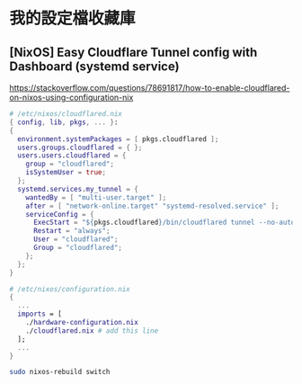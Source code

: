 # 我的設定檔收藏庫
## \[NixOS\] Easy Cloudflare Tunnel config with Dashboard (systemd service)
https://stackoverflow.com/questions/78691817/how-to-enable-cloudflared-on-nixos-using-configuration-nix

```nix
# /etc/nixos/cloudflared.nix
{ config, lib, pkgs, ... }:
{
  environment.systemPackages = [ pkgs.cloudflared ];
  users.groups.cloudflared = { };
  users.users.cloudflared = {
    group = "cloudflared";
    isSystemUser = true;
  };
  systemd.services.my_tunnel = {
    wantedBy = [ "multi-user.target" ];
    after = [ "network-online.target" "systemd-resolved.service" ];
    serviceConfig = {
      ExecStart = "${pkgs.cloudflared}/bin/cloudflared tunnel --no-autoupdate run --token=<myToken>";
      Restart = "always";
      User = "cloudflared";
      Group = "cloudflared";
    };
  };
}
```

```nix
# /etc/nixos/configuration.nix
{
  ...
  imports = [ 
    ./hardware-configuration.nix
    ./cloudflared.nix # add this line
  ];
  ...
}
```

```sh
sudo nixos-rebuild switch
```
